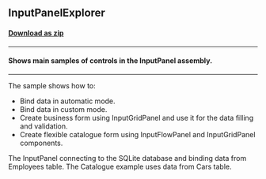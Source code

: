## InputPanelExplorer
#### [Download as zip](https://grapecity.github.io/DownGit/#/home?url=https://github.com/GrapeCity/ComponentOne-WinForms-Samples/tree/master/Core\InputPanel\CS\InputPanelExplorer)
____
#### Shows main samples of controls in the InputPanel assembly.
____
The sample shows how to:

* Bind data in automatic mode.
* Bind data in custom mode.
* Create business form using InputGridPanel and use it for the data filling and validation.
* Create flexible catalogue form using InputFlowPanel and InputGridPanel components.

The InputPanel connecting to the SQLite database and binding data from Employees table. The Catalogue example uses data from Cars table.
